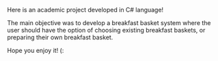 Here is an academic project developed in C# language!

The main objective was to develop a breakfast basket system where the user should have the option of choosing existing breakfast baskets, or preparing their own breakfast basket.

Hope you enjoy it! (:
